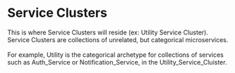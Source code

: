 # Service Clusters
<p>This is where Service Clusters will reside (ex: Utility Service Cluster). Service Clusters are collections of unrelated, but 
categorical microservices. 
</br>
</br>
For example, Utility is the categorical archetype for collections of services such as Auth_Service or Notification_Service, in the Utility_Service_Cluister.</p>

